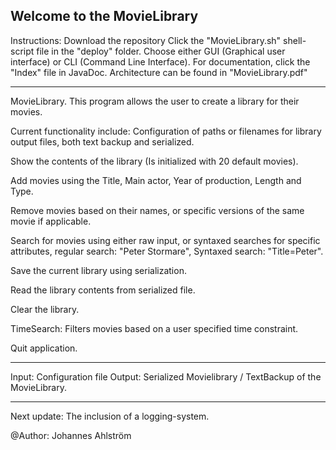 Welcome to the MovieLibrary
----------------------------
Instructions:
Download the repository
Click the "MovieLibrary.sh" shell-script file in the "deploy" folder.
Choose either GUI (Graphical user interface) or CLI (Command Line Interface).
For documentation, click the "Index" file in JavaDoc.
Architecture can be found in "MovieLibrary.pdf"

----------------------------
MovieLibrary.
This program allows the user to create a library for their movies.

Current functionality include:
Configuration of paths or filenames for library output files, both text backup and serialized.

Show the contents of the library (Is initialized with 20 default movies).

Add movies using the Title, Main actor, Year of production, Length and Type.

Remove movies based on their names, or specific versions of the same movie if applicable.

Search for movies using either raw input, or syntaxed searches for specific
attributes, regular search: "Peter Stormare", Syntaxed search: "Title=Peter".

Save the current library using serialization.

Read the library contents from serialized file.

Clear the library.

TimeSearch: Filters movies based on a user specified time constraint.

Quit application.

----------------------------
Input: Configuration file
Output: Serialized Movielibrary / TextBackup of the MovieLibrary.

----------------------------

Next update:
The inclusion of a logging-system.

@Author: Johannes Ahlström


